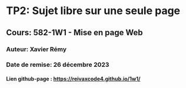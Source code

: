 # TP2: Sujet libre sur une seule page
## Cours: 582-1W1 - Mise en page Web
### Auteur: Xavier Rémy
### Date de remise: 26 décembre 2023

#### Lien github-page : https://reivaxcode4.github.io/1w1/